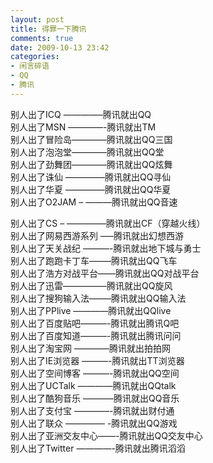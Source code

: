 ```yaml
---
layout: post
title: 得罪一下腾讯
comments: true
date: 2009-10-13 23:42
categories:
- 闲言碎语
- QQ
- 腾讯
---
```


<p>别人出了ICQ ————–腾讯就出QQ<br />别人出了MSN ————-腾讯就出TM<br />别人出了冒险岛————腾讯就出QQ三国<br />别人出了泡泡堂————腾讯就出QQ堂<br />别人出了劲舞团————腾讯就出QQ炫舞<br />别人出了诛仙 ————–腾讯就出QQ寻仙<br />别人出了华夏 ————–腾讯就出QQ华夏<br />别人出了O2JAM – ———腾讯就出QQ音速</p>
<p><!--more--></p>
<p>别人出了CS – ————–腾讯就出CF（穿越火线）<br />别人出了网易西游系列 —–腾讯就出幻想西游<br />别人出了天关战纪 ———-腾讯就出地下城与勇士<br />别人出了跑跑卡丁车——–腾讯就出QQ飞车<br />别人出了浩方对战平台——腾讯就出QQ对战平台<br />别人出了迅雷—————腾讯就出QQ旋风<br />别人出了搜狗<span onclick="tagshow(event)">输入法</span>——–腾讯就出QQ输入法<br />别人出了PPlive ————腾讯就出QQlive<br />别人出了百度贴吧———-腾讯就出腾讯Q吧<br />别人出了百度知道———-腾讯就出腾讯问问<br />别人出了淘宝网 ————腾讯就出拍拍网<br />别人出了IE浏览器 ———-腾讯就出TT浏览器<br />别人出了空间博客 ———-腾讯就出QQ空间<br />别人出了UCTalk ————腾讯就出QQtalk<br />别人出了酷狗<span onclick="tagshow(event)">音乐</span> ———–腾讯就出QQ音乐<br />别人出了支付宝 ————-腾讯就出财付通<br />别人出了联众 ————– -腾讯就出QQ<span onclick="tagshow(event)">游戏</span><br />别人出了亚洲交友中心——-腾讯就出QQ交友中心<br />别人出了Twitter ————-腾讯就出腾讯滔滔</p>				
